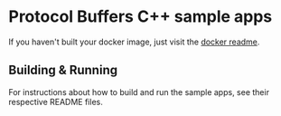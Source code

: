 # Protocol Buffers C++ sample apps

If you haven't built your docker image, just visit the [docker readme](../docker/README.md).

## Building & Running

For instructions about how to build and run the sample apps, see their respective README files.
